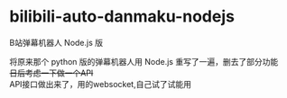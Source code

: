 # bilibili-auto-danmaku-nodejs
B站弹幕机器人 Node.js 版  

将原来那个 python 版的弹幕机器人用 Node.js 重写了一遍，删去了部分功能  
<del>日后考虑一下做一个API</del>  
API接口做出来了，用的websocket,自己试了试能用
